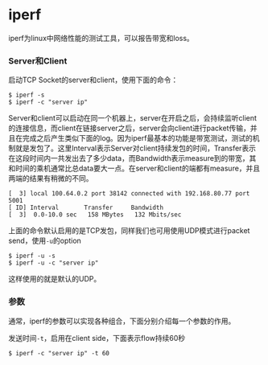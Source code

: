 # iperf
iperf为linux中网络性能的测试工具，可以报告带宽和loss。

### Server和Client
启动TCP Socket的server和client，使用下面的命令：
```
$ iperf -s
$ iperf -c "server ip"
```
Server和client可以启动在同一个机器上，server在开启之后，会持续监听client的连接信息，而client在链接server之后，server会向client进行packet传输，并且在完成之后产生类似下面的log。因为iperf最基本的功能是带宽测试，测试的机制就是发包了。这里Interval表示Server对client持续发包的时间，Transfer表示在这段时间内一共发出去了多少data，而Bandwidth表示measure到的带宽，其和时间的乘机通常比总data要大一点。在server和client的端都有measure，并且两端的结果有稍微的不同。
```
[  3] local 100.64.0.2 port 38142 connected with 192.168.80.77 port 5001
[ ID] Interval       Transfer     Bandwidth
[  3]  0.0-10.0 sec   158 MBytes   132 Mbits/sec
```
上面的命令默认启用的是TCP发包，同样我们也可用使用UDP模式进行packet send，使用`-u`的option
```
$ iperf -u -s
$ iperf -u -c "server ip"
```
这样使用的就是默认的UDP。

### 参数
通常，iperf的参数可以实现各种组合，下面分别介绍每一个参数的作用。

发送时间`-t`，启用在client side，下面表示flow持续60秒
```
$ iperf -c "server ip" -t 60
```
